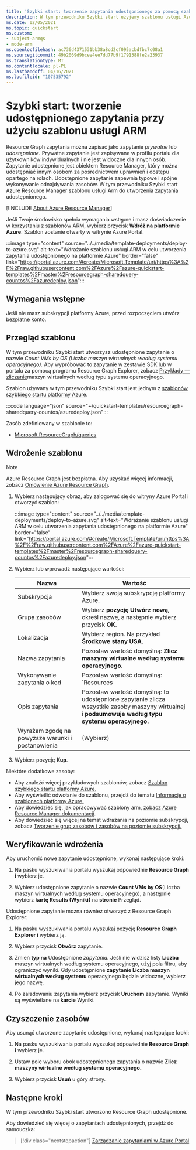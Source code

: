 ```yaml
---
title: 'Szybki start: tworzenie zapytania udostępnionego za pomocą szablonów'
description: W tym przewodniku Szybki start użyjemy szablonu usługi Azure Resource Manager arm do utworzenia Resource Graph udostępnionego, które zlicza maszyny wirtualne według systemu operacyjnego.
ms.date: 02/05/2021
ms.topic: quickstart
ms.custom:
- subject-armqs
- mode-arm
ms.openlocfilehash: ac736d4371531bb38a8cd2cf095acbdfbc7c08a1
ms.sourcegitcommit: 49b2069d9bcee4ee7dd77b9f1791588fe2a23937
ms.translationtype: MT
ms.contentlocale: pl-PL
ms.lasthandoff: 04/16/2021
ms.locfileid: "107535792"
---
```

# <a name="quickstart-create-a-shared-query-by-using-an-arm-template"></a>Szybki start: tworzenie udostępnionego zapytania przy użyciu szablonu usługi ARM

Resource Graph zapytania można zapisać jako zapytanie _prywatne_ lub _udostępnione._ Prywatne zapytanie jest zapisywane w profilu portalu dla użytkowników indywidualnych i nie jest widoczne dla innych osób. Zapytanie udostępnione jest obiektem Resource Manager, który można udostępniać innym osobom za pośrednictwem uprawnień i dostępu opartego na rolach. Udostępnione zapytanie zapewnia typowe i spójne wykonywanie odnajdywania zasobów. W tym przewodniku Szybki start Azure Resource Manager szablonu usługi Arm do utworzenia zapytania udostępnionego.

[!INCLUDE [About Azure Resource Manager](../../../includes/resource-manager-quickstart-introduction.md)]

Jeśli Twoje środowisko spełnia wymagania wstępne i masz doświadczenie w korzystaniu z szablonów ARM, wybierz przycisk **Wdróż na platformie Azure**. Szablon zostanie otwarty w witrynie Azure Portal.

:::image type="content" source="../../media/template-deployments/deploy-to-azure.svg" alt-text="Wdrażanie szablonu usługi ARM w celu utworzenia zapytania udostępnionego na platformie Azure" border="false" link="https://portal.azure.com/#create/Microsoft.Template/uri/https%3A%2F%2Fraw.githubusercontent.com%2FAzure%2Fazure-quickstart-templates%2Fmaster%2Fresourcegraph-sharedquery-countos%2Fazuredeploy.json":::

## <a name="prerequisites"></a>Wymagania wstępne

Jeśli nie masz subskrypcji platformy Azure, przed rozpoczęciem utwórz [bezpłatne](https://azure.microsoft.com/free/) konto.

## <a name="review-the-template"></a>Przegląd szablonu

W tym przewodniku Szybki start utworzysz udostępnione zapytanie o nazwie _Count VMs by OS (Liczba maszyn wirtualnych według systemu operacyjnego)._ Aby wypróbować to zapytanie w zestawie SDK lub w portalu za pomocą programu Resource Graph Explorer, zobacz [Przykłady — zliczanie](./samples/starter.md#count-os)maszyn wirtualnych według typu systemu operacyjnego.

Szablon używany w tym przewodniku Szybki start jest jednym z [szablonów szybkiego startu platformy Azure](https://azure.microsoft.com/resources/templates/resourcegraph-sharedquery-countos/).

:::code language="json" source="~/quickstart-templates/resourcegraph-sharedquery-countos/azuredeploy.json":::

Zasób zdefiniowany w szablonie to:

- [Microsoft.ResourceGraph/queries](/azure/templates/microsoft.resourcegraph/queries)

## <a name="deploy-the-template"></a>Wdrożenie szablonu

> [!NOTE]
> Azure Resource Graph jest bezpłatna. Aby uzyskać więcej informacji, zobacz [Omówienie Azure Resource Graph](./overview.md).

1. Wybierz następujący obraz, aby zalogować się do witryny Azure Portal i otworzyć szablon:

   :::image type="content" source="../../media/template-deployments/deploy-to-azure.svg" alt-text="Wdrażanie szablonu usługi ARM w celu utworzenia zapytania udostępnionego na platformie Azure" border="false" link="https://portal.azure.com/#create/Microsoft.Template/uri/https%3A%2F%2Fraw.githubusercontent.com%2FAzure%2Fazure-quickstart-templates%2Fmaster%2Fresourcegraph-sharedquery-countos%2Fazuredeploy.json":::

1. Wybierz lub wprowadź następujące wartości:

   | Nazwa | Wartość |
   |------|-------|
   | Subskrypcja | Wybierz swoją subskrypcję platformy Azure. |
   | Grupa zasobów | Wybierz **pozycję Utwórz nową,** określ nazwę, a następnie wybierz przycisk **OK.** |
   | Lokalizacja | Wybierz region. Na przykład **Środkowe stany USA**. |
   | Nazwa zapytania | Pozostaw wartość domyślną: **Zlicz maszyny wirtualne według systemu operacyjnego.** |
   | Wykonywanie zapytania o kod | Pozostaw wartość domyślną: `Resources | where type =~ 'Microsoft.Compute/virtualMachines' | summarize count() by tostring(properties.storageProfile.osDisk.osType)` |
   | Opis zapytania | Pozostaw wartość domyślną: to udostępnione zapytanie zlicza wszystkie zasoby maszyny wirtualnej i **podsumowuje według typu systemu operacyjnego.** |
   | Wyrażam zgodę na powyższe warunki i postanowienia | (Wybierz) |

1. Wybierz pozycję **Kup**.

Niektóre dodatkowe zasoby:

- Aby znaleźć więcej przykładowych szablonów, zobacz [Szablon szybkiego startu platformy Azure.](https://azure.microsoft.com/resources/templates/?resourceType=Microsoft.Authorization&pageNumber=1&sort=Popular)
- Aby wyświetlić odwołanie do szablonu, przejdź do tematu [Informacje o szablonach platformy Azure.](/azure/templates/microsoft.resourcegraph/allversions)
- Aby dowiedzieć się, jak opracowywać szablony arm, [zobacz Azure Resource Manager dokumentacji](../../azure-resource-manager/management/overview.md).
- Aby dowiedzieć się więcej na temat wdrażania na poziomie subskrypcji, zobacz [Tworzenie grup zasobów i zasobów na poziomie subskrypcji.](../../azure-resource-manager/templates/deploy-to-subscription.md)

## <a name="validate-the-deployment"></a>Weryfikowanie wdrożenia

Aby uruchomić nowe zapytanie udostępnione, wykonaj następujące kroki:

1. Na pasku wyszukiwania portalu wyszukaj odpowiednie **Resource Graph i** wybierz je.

1. Wybierz udostępnione zapytanie o nazwie **Count VMs by OS**(Liczba maszyn wirtualnych według systemu operacyjnego), a następnie wybierz **kartę Results (Wyniki)** na **stronie** Przegląd.

Udostępnione zapytanie można również otworzyć z Resource Graph Explorer:

1. Na pasku wyszukiwania portalu wyszukaj pozycję **Resource Graph Explorer i** wybierz ją.

1. Wybierz przycisk **Otwórz** zapytanie.

1. Zmień **typ na** Udostępnione _zapytania._ Jeśli nie widzisz listy **Liczba** maszyn wirtualnych według systemu operacyjnego, użyj pola filtru, aby ograniczyć wyniki. Gdy udostępnione **zapytanie Liczba maszyn wirtualnych według systemu** operacyjnego będzie widoczne, wybierz jego nazwę.

1. Po załadowaniu zapytania wybierz przycisk **Uruchom** zapytanie. Wyniki są wyświetlane na **karcie** Wyniki.

## <a name="clean-up-resources"></a>Czyszczenie zasobów

Aby usunąć utworzone zapytanie udostępnione, wykonaj następujące kroki:

1. Na pasku wyszukiwania portalu wyszukaj odpowiednie **Resource Graph i** wybierz je.

1. Ustaw pole wyboru obok udostępnionego zapytania o nazwie **Zlicz maszyny wirtualne według systemu operacyjnego.**

1. Wybierz przycisk **Usuń** u góry strony.

## <a name="next-steps"></a>Następne kroki

W tym przewodniku Szybki start utworzono Resource Graph udostępnione.

Aby dowiedzieć się więcej o zapytaniach udostępnionych, przejdź do samouczka:

> [!div class="nextstepaction"]
> [Zarządzanie zapytaniami w Azure Portal](./tutorials/create-share-query.md)
